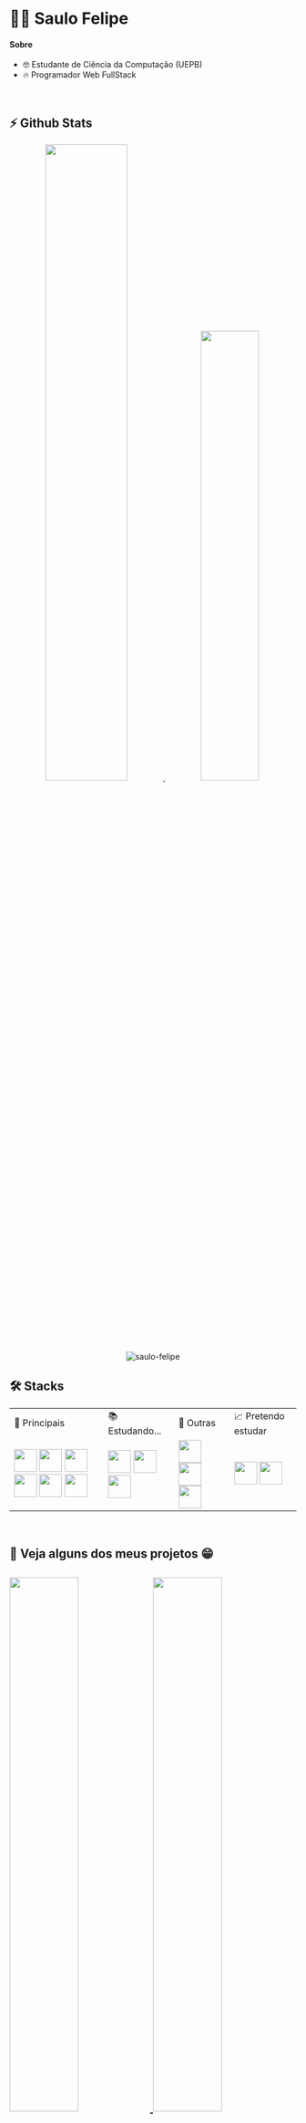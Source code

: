 <h1> 🧑‍💻 Saulo Felipe</h1>

<h4>Sobre </h4>

<ul>
  <li> 🤓 Estudante de Ciência da Computação (UEPB)</li>
  <li> 🔥 Programador Web FullStack</li>
</ul>

<br>

<div>
  <h2>⚡ Github Stats</h2> 
  <a href="https://github.com/Saulo-Felipe" align="center">
    <img  width="53.5%" src="https://github-readme-stats.vercel.app/api?username=Saulo-Felipe&layout=compact&include_all_commits=true&count_private=true&show_icons=true&icon_color=f2d200&theme=github_dark&bg_color=13171c&border_color=37383b" /> 
  </a>
  <a href="https://github.com/Saulo-Felipe" align="center">
    <img  width="45%" src="https://github-readme-stats.vercel.app/api/top-langs/?username=Saulo-Felipe&layout=compact&theme=github_dark&bg_color=13171c&border_color=37383b&langs_count=6"/>
  </a>
<div>
<br>
<p align="center"> <img src="https://komarev.com/ghpvc/?username=saulo-felipe&label=Profile%20views&color=blue&style=flat" alt="saulo-felipe" /> </p>

<div>
  <h2>🛠 Stacks</h2>
  <table>
    <tr> 
        <td>👑 Principais</td>
        <td>📚 Estudando...</td>
        <td>🤖 Outras</td>
        <td>📈 Pretendo estudar</td>
    </tr>
    <tr>
      <td> 
        <img width="40em" src="https://cdn.jsdelivr.net/gh/devicons/devicon/icons/javascript/javascript-original.svg" />
        <img width="40em" src="https://cdn.jsdelivr.net/gh/devicons/devicon/icons/react/react-original-wordmark.svg" />
        <img width="40em" src="https://cdn.jsdelivr.net/gh/devicons/devicon/icons/nodejs/nodejs-plain.svg" />
        <img width="40em" src="https://cdn.jsdelivr.net/gh/devicons/devicon/icons/html5/html5-original-wordmark.svg" />
        <img width="40em" src="https://cdn.jsdelivr.net/gh/devicons/devicon/icons/css3/css3-original-wordmark.svg" />
        <img width="40em" src="https://cdn.jsdelivr.net/gh/devicons/devicon/icons/postgresql/postgresql-original.svg" />
      </td>
      <td>
        <img width="40em" src="https://cdn.jsdelivr.net/gh/devicons/devicon/icons/nextjs/nextjs-original-wordmark.svg" />
        <img width="40em" src="https://cdn.jsdelivr.net/gh/devicons/devicon/icons/typescript/typescript-original.svg" />
        <img width="40em" src="https://cdn.jsdelivr.net/gh/devicons/devicon/icons/java/java-original-wordmark.svg" />
      </td>
      <td>
        <img width="40em" src="https://cdn.jsdelivr.net/gh/devicons/devicon/icons/c/c-original.svg" />
        <img width="40em" src="https://cdn.jsdelivr.net/gh/devicons/devicon/icons/python/python-original-wordmark.svg" />
        <img width="40em" src="https://cdn.jsdelivr.net/gh/devicons/devicon/icons/mysql/mysql-original-wordmark.svg" />        
      </td> 
      <td>
        <img width="40em" src="https://cdn.jsdelivr.net/gh/devicons/devicon/icons/git/git-original.svg" />
        <img width="40em" src="https://cdn.jsdelivr.net/gh/devicons/devicon/icons/mongodb/mongodb-original-wordmark.svg" />
      </td>
    </tr>
  </table>
</div>
<br>
<h2>📜 Veja alguns dos meus projetos 😁<h2>

<a href="https://github.com/Saulo-Felipe/The-Best-Hero"> <img width="49%" src="https://github-readme-stats.vercel.app/api/pin/?username=Saulo-Felipe&repo=The-Best-Hero&theme=github_dark&bg_color=13171c&border_color=36373b" /> </a>
<a href="https://github.com/Saulo-Felipe/rede-social"> <img width="49%" src="https://github-readme-stats.vercel.app/api/pin/?username=Saulo-Felipe&repo=rede-social&theme=github_dark&bg_color=13171c&border_color=36373b" /> </a>
<a href="https://github.com/Saulo-Felipe/eCommerce-ReactJS-NodeJS"> <img width="49%" src="https://github-readme-stats.vercel.app/api/pin/?username=Saulo-Felipe&repo=eCommerce-ReactJS-NodeJS&theme=github_dark&bg_color=13171c&border_color=36373b" /> </a>
<a href="https://github.com/Saulo-Felipe/Futebol-One-Page"> <img width="49%" src="https://github-readme-stats.vercel.app/api/pin/?username=Saulo-Felipe&repo=Futebol-One-Page&theme=github_dark&bg_color=13171c&border_color=36373b" /> </a>
<a href="https://github.com/Saulo-Felipe/Sistema-de-Gestao"> <img width="49%" src="https://github-readme-stats.vercel.app/api/pin/?username=Saulo-Felipe&repo=Sistema-de-Gestao&theme=github_dark&bg_color=13171c&border_color=36373b" /> </a>
<a href="https://github.com/Saulo-Felipe/to-do-list"> <img width="49%" src="https://github-readme-stats.vercel.app/api/pin/?username=Saulo-Felipe&repo=to-do-list&theme=github_dark&bg_color=13171c&border_color=36373b" /> </a>



